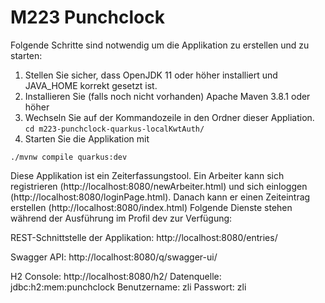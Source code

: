 # M223 Punchclock

Folgende Schritte sind notwendig um die Applikation zu erstellen und zu starten: 
1. Stellen Sie sicher, dass OpenJDK 11 oder höher installiert und JAVA_HOME korrekt gesetzt ist.  
2. Installieren Sie (falls noch nicht vorhanden) Apache Maven 3.8.1 oder höher
3. Wechseln Sie auf der Kommandozeile in den Ordner dieser Appliation. 
`cd m223-punchclock-quarkus-localKwtAuth/`
4. Starten Sie die Applikation mit 
```shell script
./mvnw compile quarkus:dev
```
Diese Applikation ist ein Zeiterfassungstool. Ein Arbeiter kann sich registrieren (http://localhost:8080/newArbeiter.html) und sich einloggen (http://localhost:8080/loginPage.html). Danach kann er einen Zeiteintrag erstellen (http://localhost:8080/index.html)
Folgende Dienste stehen während der Ausführung im Profil dev zur Verfügung:

REST-Schnittstelle der Applikation: http://localhost:8080/entries/

Swagger API: http://localhost:8080/q/swagger-ui/

H2 Console: http://localhost:8080/h2/
Datenquelle: jdbc:h2:mem:punchclock
Benutzername: zli
Passwort: zli
